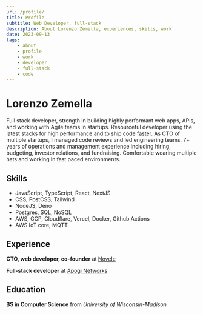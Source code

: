 ```yaml
---
url: /profile/
title: Profile
subtitle: Web Developer, full-stack
description: About Lorenzo Zemella, experiences, skills, work
date: 2023-09-13
tags:
    - about
    - profile
    - work
    - developer
    - full-stack
    - code
---
```


# Lorenzo Zemella

Full stack developer, strength in building highly performant web apps, APIs, and working with Agile teams in startups. Resourceful developer using the latest stacks for high performance and to ship code faster. As CTO of multiple startups, I managed code reviews and led engineering teams. 7+ years of operations and management experience including hiring, budgeting, investor relations, and fundraising. Comfortable wearing multiple hats and working in fast paced environments. 

<section>

## Skills

- JavaScript, TypeScript, React, NextJS
- CSS, PostCSS, Tailwind
- NodeJS, Deno
- Postgres, SQL, NoSQL
- AWS, GCP, Cloudflare, Vercel, Docker, Github Actions
- AWS IoT core, MQTT

</section><section>

## Experience

**CTO, web developer, co-founder** at [Novele](https://www.novele.com/)

**Full-stack developer** at [Apogi Networks](https://www.apogi.io/)

</section><section>

## Education

**BS in Computer Science** from _University of Wisconsin-Madison_

</section>